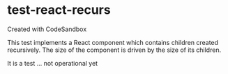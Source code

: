 # test-react-recurs
Created with CodeSandbox

This test implements a React component which contains children created recursively.
The size of the component is driven by the size of its children.

It is a test ... not operational yet
